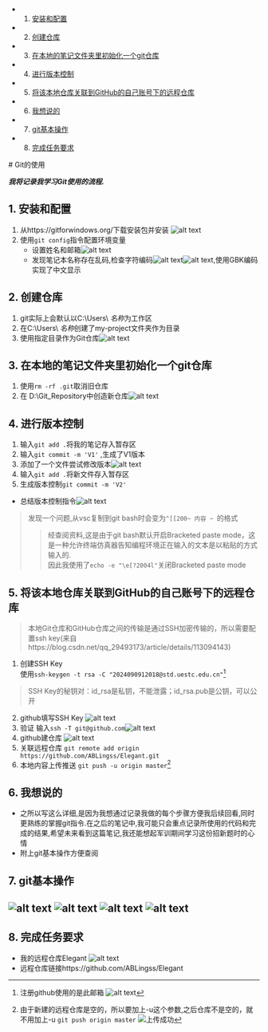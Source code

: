 <!-- vscode-markdown-toc -->
* 1. [安装和配置](#)
* 2. [创建仓库](#-1)
* 3. [在本地的笔记文件夹里初始化一个git仓库](#git)
* 4. [进行版本控制](#-1)
* 5. [将该本地仓库关联到GitHub的自己账号下的远程仓库](#GitHub)
* 6. [我想说的](#-1)
* 7. [git基本操作](#git-1)
* 8. [完成任务要求](#-1)

<!-- vscode-markdown-toc-config
	numbering=true
	autoSave=true
	/vscode-markdown-toc-config -->
<!-- /vscode-markdown-toc --># Git的使用
***我将记录我学习Git使用的流程.***
##  1. <a name=''></a>安装和配置
1. 从https://gitforwindows.org/下载安装包并安装  ![alt text](image.png)
2. 使用`git config`指令配置环境变量
   - 设置姓名和邮箱![alt text](image-1.png)
   - 发现笔记本名称存在乱码,检查字符编码![alt text](image-2.png)![alt text](image-3.png),使用GBK编码实现了中文显示
##  2. <a name='-1'></a>创建仓库
1. git实际上会默认以C:\Users\ *名称*为工作区
2. 在C:\Users\ *名称*创建了my-project文件夹作为目录
3. 使用指定目录作为Git仓库![alt text](image-4.png)
##  3. <a name='git'></a>在本地的笔记文件夹里初始化一个git仓库
1. 使用`rm -rf .git`取消旧仓库
2. 在 D:\Git_Repository中创造新仓库![alt text](image-5.png)
##  4. <a name='-1'></a>进行版本控制
1. 输入`git add .`将我的笔记存入暂存区
2. 输入`git commit -m 'V1'` ,生成了V1版本
3. 添加了一个文件尝试修改版本![alt text](image-6.png)
4. 输入`git add .`将新文件存入暂存区
5. 生成版本控制`git commit -m 'V2'`
- 总结版本控制指令![alt text](image-7.png)
> 发现一个问题,从vsc复制到git bash时会变为`^[[200~ 内容 ~ `的格式
>>经查阅资料,这是由于git bash默认开启Bracketed paste mode，这是一种允许终端仿真器告知编程环境正在输入的文本是以粘贴的方式输入的.  
因此我使用了`echo -e "\e[?2004l"`关闭Bracketed paste mode
##  5. <a name='GitHub'></a>将该本地仓库关联到GitHub的自己账号下的远程仓库
>本地Git仓库和GitHub仓库之间的传输是通过SSH加密传输的，所以需要配置ssh key(来自https://blog.csdn.net/qq_29493173/article/details/113094143)
1. 创建SSH Key  
使用`ssh-keygen -t rsa -C "2024090912018@std.uestc.edu.cn"`[^1]
[^1]:注册github使用的是此邮箱
![alt text](image-9.png)
> SSH Key的秘钥对：id_rsa是私钥，不能泄露；id_rsa.pub是公钥，可以公开
2.  github填写SSH Key
![alt text](image-10.png)
3. 验证  输入`ssh -T git@github.com`![alt text](image-11.png)
4. github建仓库 
      ![alt text](image-20.png)
5. 关联远程仓库  `git remote add origin https://github.com/ABLingss/Elegant.git`
6. 本地内容上传推送  `git push -u origin master`[^2]
[^2]:由于新建的远程仓库是空的，所以要加上-u这个参数,之后仓库不是空的，就不用加上-u `git push origin master`
![上传成功](image-13.png)
##  6. <a name='-1'></a>我想说的
- 之所以写这么详细,是因为我想通过记录我做的每个步骤方便我后续回看,同时更熟练的掌握git指令.在之后的笔记中,我可能只会重点记录所使用的代码和完成的结果,希望未来看到这篇笔记,我还能想起军训期间学习这份招新题时的心情
- 附上git基本操作方便查阅
##  7. <a name='git-1'></a>git基本操作
![alt text](image-15.png)  ![alt text](image-16.png)  ![alt text](image-17.png) ![alt text](image-18.png)
------
##  8. <a name='-1'></a>完成任务要求
- 我的远程仓库Elegant  ![alt text](image-19.png)
- 远程仓库链接https://github.com/ABLingss/Elegant
